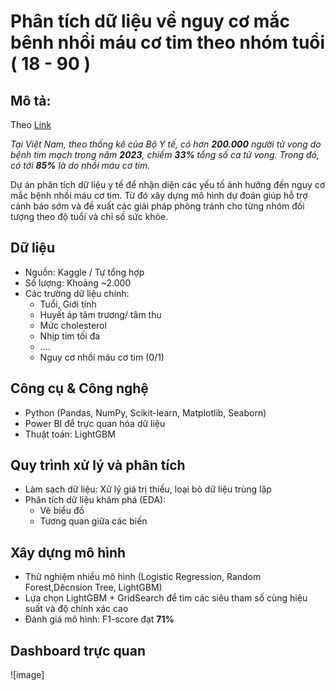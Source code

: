# Phân tích dữ liệu về nguy cơ mắc bênh nhồi máu cơ tim theo nhóm tuổi ( 18 - 90 ) 
## Mô tả: 
  Theo [Link](https://tamanhhospital.vn/nhoi-mau-co-tim/#:~:text=T%E1%BA%A1i%20Vi%E1%BB%87t%20Nam%2C%20theo%20th%E1%BB%91ng,do%20nh%E1%BB%93i%20m%C3%A1u%20c%C6%A1%20tim.)
  
  _Tại Việt Nam, theo thống kê của Bộ Y tế, có hơn ***200.000*** người tử vong do bệnh tim mạch trong năm ***2023***, chiếm ***33%*** tổng số ca tử vong. Trong đó, có tới ***85%*** là do nhồi máu cơ tim._

Dự án phân tích dữ liệu y tế để nhận diện các yếu tố ảnh hưởng đến nguy cơ mắc bệnh nhồi máu cơ tim. Từ đó xây dựng mô hình dự đoán giúp hỗ trợ cảnh báo sớm và đề xuất các giải pháp phòng tránh cho từng nhóm đối tượng theo độ tuổi và chỉ số sức khỏe.

## Dữ liệu 
- Nguồn: Kaggle / Tự tổng hợp  
- Số lượng: Khoảng ~2.000 
- Các trường dữ liệu chính:
  - Tuổi, Giới tính  
  - Huyết áp tâm trương/ tâm thu
  - Mức cholesterol  
  - Nhịp tim tối đa
  - ....
  - Nguy cơ nhồi máu cơ tim (0/1)
##  Công cụ & Công nghệ
- Python (Pandas, NumPy, Scikit-learn, Matplotlib, Seaborn)  
- Power BI để trực quan hóa dữ liệu  
- Thuật toán: LightGBM
## Quy trình xử lý và phân tích
- Làm sạch dữ liệu: Xử lý giá trị thiếu, loại bỏ dữ liệu trùng lặp  
- Phân tích dữ liệu khám phá (EDA):
  - Vẽ biểu đồ 
  - Tương quan giữa các biến    
## Xây dựng mô hình
- Thử nghiệm nhiều mô hình (Logistic Regression, Random Forest,Dêcnsion Tree, LightGBM)  
- Lựa chọn LightGBM + GridSearch để tìm các siêu tham số cùng hiệu suất và độ chính xác cao  
- Đánh giá mô hình: F1-score đạt **71%**
## Dashboard trực quan
![image]
  
